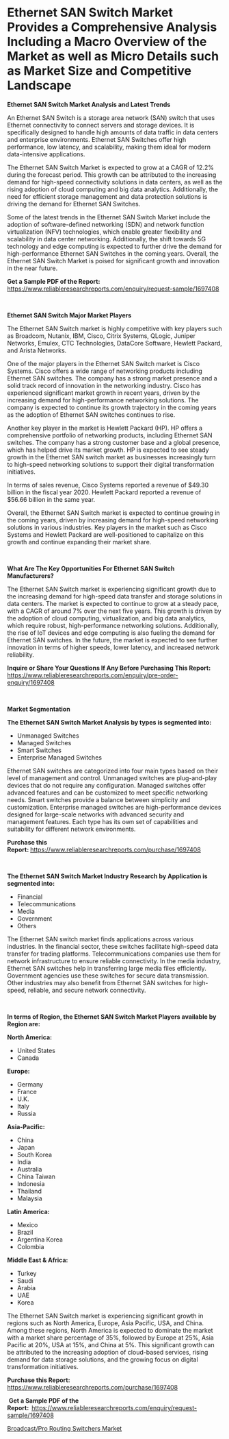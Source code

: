 <p><h1>Ethernet SAN Switch Market Provides a Comprehensive Analysis Including a Macro Overview of the Market as well as Micro Details such as Market Size and Competitive Landscape</h1></p><p><strong>Ethernet SAN Switch Market Analysis and Latest Trends</strong></p>
<p><p>An Ethernet SAN Switch is a storage area network (SAN) switch that uses Ethernet connectivity to connect servers and storage devices. It is specifically designed to handle high amounts of data traffic in data centers and enterprise environments. Ethernet SAN Switches offer high performance, low latency, and scalability, making them ideal for modern data-intensive applications.</p><p>The Ethernet SAN Switch Market is expected to grow at a CAGR of 12.2% during the forecast period. This growth can be attributed to the increasing demand for high-speed connectivity solutions in data centers, as well as the rising adoption of cloud computing and big data analytics. Additionally, the need for efficient storage management and data protection solutions is driving the demand for Ethernet SAN Switches.</p><p>Some of the latest trends in the Ethernet SAN Switch Market include the adoption of software-defined networking (SDN) and network function virtualization (NFV) technologies, which enable greater flexibility and scalability in data center networking. Additionally, the shift towards 5G technology and edge computing is expected to further drive the demand for high-performance Ethernet SAN Switches in the coming years. Overall, the Ethernet SAN Switch Market is poised for significant growth and innovation in the near future.</p></p>
<p><strong>Get a Sample PDF of the Report:&nbsp;</strong> <a href="https://www.reliableresearchreports.com/enquiry/request-sample/1697408">https://www.reliableresearchreports.com/enquiry/request-sample/1697408</a></p>
<p>&nbsp;</p>
<p><strong>Ethernet SAN Switch Major Market Players</strong></p>
<p><p>The Ethernet SAN Switch market is highly competitive with key players such as Broadcom, Nutanix, IBM, Cisco, Citrix Systems, QLogic, Juniper Networks, Emulex, CTC Technologies, DataCore Software, Hewlett Packard, and Arista Networks.</p><p>One of the major players in the Ethernet SAN Switch market is Cisco Systems. Cisco offers a wide range of networking products including Ethernet SAN switches. The company has a strong market presence and a solid track record of innovation in the networking industry. Cisco has experienced significant market growth in recent years, driven by the increasing demand for high-performance networking solutions. The company is expected to continue its growth trajectory in the coming years as the adoption of Ethernet SAN switches continues to rise.</p><p>Another key player in the market is Hewlett Packard (HP). HP offers a comprehensive portfolio of networking products, including Ethernet SAN switches. The company has a strong customer base and a global presence, which has helped drive its market growth. HP is expected to see steady growth in the Ethernet SAN switch market as businesses increasingly turn to high-speed networking solutions to support their digital transformation initiatives.</p><p>In terms of sales revenue, Cisco Systems reported a revenue of $49.30 billion in the fiscal year 2020. Hewlett Packard reported a revenue of $56.66 billion in the same year.</p><p>Overall, the Ethernet SAN Switch market is expected to continue growing in the coming years, driven by increasing demand for high-speed networking solutions in various industries. Key players in the market such as Cisco Systems and Hewlett Packard are well-positioned to capitalize on this growth and continue expanding their market share.</p></p>
<p>&nbsp;</p>
<p><strong>What Are The Key Opportunities For Ethernet SAN Switch Manufacturers?</strong></p>
<p><p>The Ethernet SAN Switch market is experiencing significant growth due to the increasing demand for high-speed data transfer and storage solutions in data centers. The market is expected to continue to grow at a steady pace, with a CAGR of around 7% over the next five years. This growth is driven by the adoption of cloud computing, virtualization, and big data analytics, which require robust, high-performance networking solutions. Additionally, the rise of IoT devices and edge computing is also fueling the demand for Ethernet SAN switches. In the future, the market is expected to see further innovation in terms of higher speeds, lower latency, and increased network reliability.</p></p>
<p><strong>Inquire or Share Your Questions If Any Before Purchasing This Report:</strong> <a href="https://www.reliableresearchreports.com/enquiry/pre-order-enquiry/1697408">https://www.reliableresearchreports.com/enquiry/pre-order-enquiry/1697408</a></p>
<p>&nbsp;</p>
<p><strong>Market Segmentation</strong></p>
<p><strong>The Ethernet SAN Switch Market Analysis by types is segmented into:</strong></p>
<p><ul><li>Unmanaged Switches</li><li>Managed Switches</li><li>Smart Switches</li><li>Enterprise Managed Switches</li></ul></p>
<p><p>Ethernet SAN switches are categorized into four main types based on their level of management and control. Unmanaged switches are plug-and-play devices that do not require any configuration. Managed switches offer advanced features and can be customized to meet specific networking needs. Smart switches provide a balance between simplicity and customization. Enterprise managed switches are high-performance devices designed for large-scale networks with advanced security and management features. Each type has its own set of capabilities and suitability for different network environments.</p></p>
<p><strong>Purchase this Report:&nbsp;</strong><a href="https://www.reliableresearchreports.com/purchase/1697408">https://www.reliableresearchreports.com/purchase/1697408</a></p>
<p>&nbsp;</p>
<p><strong>The Ethernet SAN Switch Market Industry Research by Application is segmented into:</strong></p>
<p><ul><li>Financial</li><li>Telecommunications</li><li>Media</li><li>Government</li><li>Others</li></ul></p>
<p><p>The Ethernet SAN switch market finds applications across various industries. In the financial sector, these switches facilitate high-speed data transfer for trading platforms. Telecommunications companies use them for network infrastructure to ensure reliable connectivity. In the media industry, Ethernet SAN switches help in transferring large media files efficiently. Government agencies use these switches for secure data transmission. Other industries may also benefit from Ethernet SAN switches for high-speed, reliable, and secure network connectivity.</p></p>
<p>&nbsp;</p>
<p><strong>In terms of Region, the Ethernet SAN Switch Market Players available by Region are:</strong></p>
<p>
    <p> <strong> North America: </strong>
        <ul>
            <li>United States</li>
            <li>Canada</li>
        </ul>
        </p> 
    <p> <strong> Europe: </strong>
        <ul>
            <li>Germany</li>
            <li>France</li>
            <li>U.K.</li>
            <li>Italy</li>
            <li>Russia</li>
        </ul>
        </p> 
    <p> <strong> Asia-Pacific: </strong>
        <ul>
            <li>China</li>
            <li>Japan</li>
            <li>South Korea</li>
            <li>India</li>
            <li>Australia</li>
            <li>China Taiwan</li>
            <li>Indonesia</li>
            <li>Thailand</li>
            <li>Malaysia</li>
        </ul>
        </p> 
    <p> <strong> Latin America: </strong>
        <ul>
            <li>Mexico</li>
            <li>Brazil</li>
            <li>Argentina Korea</li>
            <li>Colombia</li>
        </ul>
        </p> 
    <p> <strong> Middle East & Africa: </strong>
        <ul>
            <li>Turkey</li>
            <li>Saudi</li>
            <li>Arabia</li>
            <li>UAE</li>
            <li>Korea</li>
        </ul>
    </p>
    </p>
<p><p>The Ethernet SAN Switch market is experiencing significant growth in regions such as North America, Europe, Asia Pacific, USA, and China. Among these regions, North America is expected to dominate the market with a market share percentage of 35%, followed by Europe at 25%, Asia Pacific at 20%, USA at 15%, and China at 5%. This significant growth can be attributed to the increasing adoption of cloud-based services, rising demand for data storage solutions, and the growing focus on digital transformation initiatives.</p></p>
<p><strong>Purchase this Report: </strong><a href="https://www.reliableresearchreports.com/purchase/1697408">https://www.reliableresearchreports.com/purchase/1697408</a></p>
<p>&nbsp;<strong>Get a Sample PDF of the Report:&nbsp;&nbsp;</strong><a href="https://www.reliableresearchreports.com/enquiry/request-sample/1697408">https://www.reliableresearchreports.com/enquiry/request-sample/1697408</a></p>
<p><strong></strong></p>
<p><p><a href="https://github.com/mbisetmhermsr/Market-Research-Report-List-1/blob/main/broadcastpro-routing-switchers-market.md">Broadcast/Pro Routing Switchers Market</a></p></p>